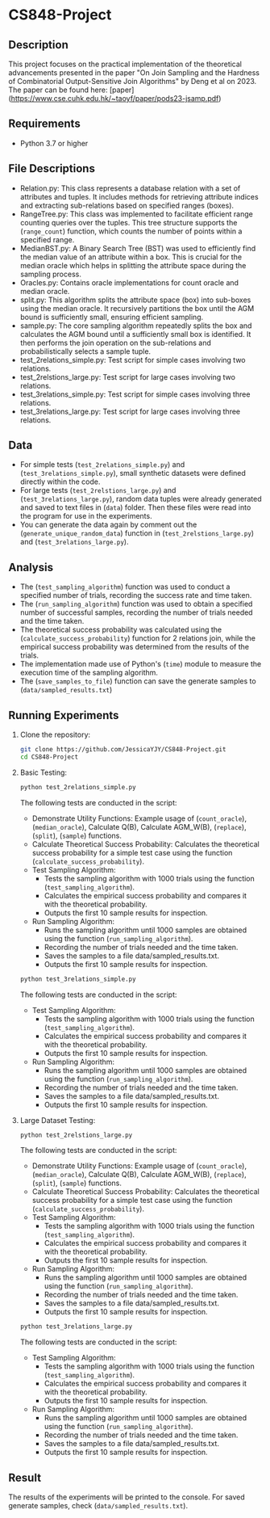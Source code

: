 # CS848-Project

## Description
This project focuses on the practical implementation of the theoretical advancements presented in the paper "On Join Sampling and the Hardness of Combinatorial Output-Sensitive Join Algorithms" by Deng et al on 2023. The paper can be found here: [paper] (https://www.cse.cuhk.edu.hk/~taoyf/paper/pods23-jsamp.pdf)

## Requirements
- Python 3.7 or higher

## File Descriptions
- Relation.py: This class represents a database relation with a set of attributes and tuples. It includes methods for retrieving attribute indices and extracting sub-relations based on specified ranges (boxes).
- RangeTree.py: This class was implemented to facilitate efficient range counting queries over the tuples. This tree structure supports the (`range_count`) function, which counts the number of points within a specified range.
- MedianBST.py: A Binary Search Tree (BST) was used to efficiently find the median value of an attribute within a box. This is crucial for the median oracle which helps in splitting the attribute space during the sampling process.
- Oracles.py: Contains oracle implementations for count oracle and median oracle.
- split.py: This algorithm splits the attribute space (box) into sub-boxes using the median oracle. It recursively partitions the box until the AGM bound is sufficiently small, ensuring efficient sampling.
- sample.py: The core sampling algorithm repeatedly splits the box and calculates the AGM bound until a sufficiently small box is identified. It then performs the join operation on the sub-relations and probabilistically selects a sample tuple.
- test_2relations_simple.py: Test script for simple cases involving two relations.
- test_2relstions_large.py: Test script for large cases involving two relations.
- test_3relations_simple.py: Test script for simple cases involving three relations.
- test_3relations_large.py: Test script for large cases involving three relations.

## Data
- For simple tests (`test_2relations_simple.py`) and (`test_3relations_simple.py`), small synthetic datasets were defined directly within the code.
- For large tests (`test_2relstions_large.py`) and (`test_3relations_large.py`), random data tuples were already generated and saved to text files in (`data`) folder. Then these files were read into the program for use in the experiments.
- You can generate the data again by comment out the (`generate_unique_random_data`) function in (`test_2relstions_large.py`) and (`test_3relations_large.py`).

## Analysis
- The (`test_sampling_algorithm`) function was used to conduct a specified number of trials, recording the success rate and time taken.
- The (`run_sampling_algorithm`) function was used to obtain a specified number of successful samples, recording the number of trials needed and the time taken.
- The theoretical success probability was calculated using the (`calculate_success_probability`) function for 2 relations join, while the empirical success probability was determined from the results of the trials.
- The implementation made use of Python's (`time`) module to measure the execution time of the sampling algorithm.
- The (`save_samples_to_file`) function can save the generate samples to (`data/sampled_results.txt`)

## Running Experiments
1. Clone the repository:
   ```sh
   git clone https://github.com/JessicaYJY/CS848-Project.git
   cd CS848-Project
   ```
2. Basic Testing:
   ```python
   python test_2relations_simple.py
   ```
   The following tests are conducted in the script:
   - Demonstrate Utility Functions: Example usage of (`count_oracle`), (`median_oracle`), Calculate Q(B), Calculate AGM_W(B), (`replace`), (`split`), (`sample`) functions.
   - Calculate Theoretical Success Probability: Calculates the theoretical success probability for a simple test case using the function (`calculate_success_probability`).
   - Test Sampling Algorithm:
     - Tests the sampling algorithm with 1000 trials using the function (`test_sampling_algorithm`).
     - Calculates the empirical success probability and compares it with the theoretical probability.
     - Outputs the first 10 sample results for inspection.
   - Run Sampling Algorithm:
     - Runs the sampling algorithm until 1000 samples are obtained using the function (`run_sampling_algorithm`).
     - Recording the number of trials needed and the time taken.
     - Saves the samples to a file data/sampled_results.txt.
     - Outputs the first 10 sample results for inspection.

   ```python
   python test_3relations_simple.py
   ```
   The following tests are conducted in the script:
   - Test Sampling Algorithm:
     - Tests the sampling algorithm with 1000 trials using the function (`test_sampling_algorithm`).
     - Calculates the empirical success probability and compares it with the theoretical probability.
     - Outputs the first 10 sample results for inspection.
   - Run Sampling Algorithm:
     - Runs the sampling algorithm until 1000 samples are obtained using the function (`run_sampling_algorithm`).
     - Recording the number of trials needed and the time taken.
     - Saves the samples to a file data/sampled_results.txt.
     - Outputs the first 10 sample results for inspection.

4. Large Dataset Testing:
   ```python
   python test_2relstions_large.py
   ```
   The following tests are conducted in the script:
   - Demonstrate Utility Functions: Example usage of (`count_oracle`), (`median_oracle`), Calculate Q(B), Calculate AGM_W(B), (`replace`), (`split`), (`sample`) functions.
   - Calculate Theoretical Success Probability: Calculates the theoretical success probability for a simple test case using the function (`calculate_success_probability`).
   - Test Sampling Algorithm:
     - Tests the sampling algorithm with 1000 trials using the function (`test_sampling_algorithm`).
     - Calculates the empirical success probability and compares it with the theoretical probability.
     - Outputs the first 10 sample results for inspection.
   - Run Sampling Algorithm:
     - Runs the sampling algorithm until 1000 samples are obtained using the function (`run_sampling_algorithm`).
     - Recording the number of trials needed and the time taken.
     - Saves the samples to a file data/sampled_results.txt.
     - Outputs the first 10 sample results for inspection.

   ```python
   python test_3relations_large.py
   ```
   The following tests are conducted in the script:
   - Test Sampling Algorithm:
     - Tests the sampling algorithm with 1000 trials using the function (`test_sampling_algorithm`).
     - Calculates the empirical success probability and compares it with the theoretical probability.
     - Outputs the first 10 sample results for inspection.
   - Run Sampling Algorithm:
     - Runs the sampling algorithm until 1000 samples are obtained using the function (`run_sampling_algorithm`).
     - Recording the number of trials needed and the time taken.
     - Saves the samples to a file data/sampled_results.txt.
     - Outputs the first 10 sample results for inspection.

## Result
The results of the experiments will be printed to the console. For saved generate samples, check (`data/sampled_results.txt`).

